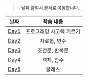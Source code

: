 > 💡**날짜 클릭시 문서로 이동합니다.**

|           날짜           |     학습 내용     |
|:----------------------:|:-------------:|
| [Day1](day1/README.md) | 프로그래밍 사고력 기르기 |
| [Day2](day2/README.md) |    자료형, 변수    |
| [Day3](day3/README.md) |   조건문, 반복문    |
| [Day4](day4/README.md) |    객체, 함수     |
| [Day5](day5/README.md) |      클래스      |
